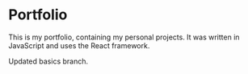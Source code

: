 # Portfolio

This is my portfolio, containing my personal projects. It was written in JavaScript and uses the React framework.

Updated basics branch.
